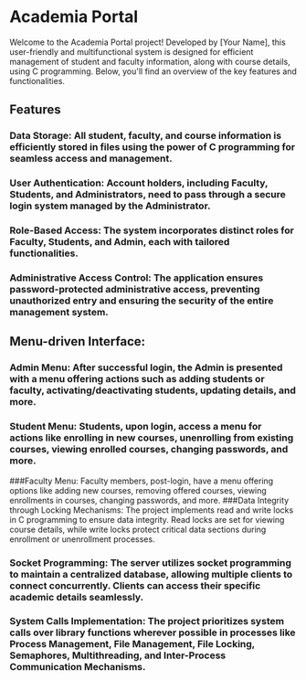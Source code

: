 # Academia Portal
Welcome to the Academia Portal project! Developed by [Your Name], this user-friendly and multifunctional system is designed for efficient management of student and faculty information, along with course details, using C programming. Below, you'll find an overview of the key features and functionalities.

## Features
### Data Storage: All student, faculty, and course information is efficiently stored in files using the power of C programming for seamless access and management.

### User Authentication: Account holders, including Faculty, Students, and Administrators, need to pass through a secure login system managed by the Administrator.

### Role-Based Access: The system incorporates distinct roles for Faculty, Students, and Admin, each with tailored functionalities.

### Administrative Access Control: The application ensures password-protected administrative access, preventing unauthorized entry and ensuring the security of the entire management system.

## Menu-driven Interface:

### Admin Menu: After successful login, the Admin is presented with a menu offering actions such as adding students or faculty, activating/deactivating students, updating details, and more.
### Student Menu: Students, upon login, access a menu for actions like enrolling in new courses, unenrolling from existing courses, viewing enrolled courses, changing passwords, and more.
###Faculty Menu: Faculty members, post-login, have a menu offering options like adding new courses, removing offered courses, viewing enrollments in courses, changing passwords, and more.
###Data Integrity through Locking Mechanisms: The project implements read and write locks in C programming to ensure data integrity. Read locks are set for viewing course details, while write locks protect critical data sections during enrollment or unenrollment processes.

### Socket Programming: The server utilizes socket programming to maintain a centralized database, allowing multiple clients to connect concurrently. Clients can access their specific academic details seamlessly.

### System Calls Implementation: The project prioritizes system calls over library functions wherever possible in processes like Process Management, File Management, File Locking, Semaphores, Multithreading, and Inter-Process Communication Mechanisms.


